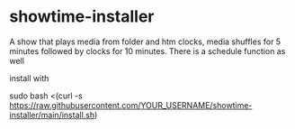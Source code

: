 # showtime-installer
A show that plays media from folder and htm clocks, media shuffles for 5 minutes followed by clocks for 10 minutes. There is a schedule function as well

install with 

sudo bash <(curl -s https://raw.githubusercontent.com/YOUR_USERNAME/showtime-installer/main/install.sh)

